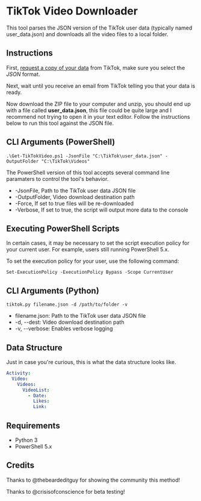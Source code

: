 # TikTok Video Downloader

This tool parses the JSON version of the TikTok user data (typically named user_data.json) and downloads all the video files to a local folder.

## Instructions

First, [request a copy of your data](https://support.tiktok.com/en/account-and-privacy/personalized-ads-and-data/requesting-your-data) from TikTok, make sure you select the *JSON* format.

Next, wait until you receive an email from TikTok telling you that your data is ready.

Now download the ZIP file to your computer and unzip, you should end up with a file called **user_data.json**, this file could be quite large and I recommend not trying to open it in your text editor. Follow the instructions below to run this tool against the JSON file.

## CLI Arguments (PowerShell)

```
.\Get-TikTokVideo.ps1 -JsonFile "C:\TikTok\user_data.json" -OutputFolder "C:\TikTok\Videos"
```

The PowerShell version of this tool accepts several command line paramaters to control the tool's behavior.

* -JsonFile, Path to the TikTok user data JSON file
* -OutputFolder, Video download destination path
* -Force, If set to true files will be re-downloaded
* -Verbose, If set to true, the script will output more data to the console

## Executing PowerShell Scripts

In certain cases, it may be necessary to set the script execution policy for your current user. For example, users still running PowerShell 5.x.

To set the execution policy for your user, use the following command:

```
Set-ExecutionPolicy -ExecutionPolicy Bypass -Scope CurrentUser
```

## CLI Arguments (Python)

```
tiktok.py filename.json -d /path/to/folder -v
```

* filename.json: Path to the TikTok user data JSON file
* -d, --dest: Video download destination path
* -v, --verbose: Enables verbose logging

## Data Structure

Just in case you're curious, this is what the data structure looks like.

```yaml
Activity:
  Video:
    Videos:
      VideoList:
        - Date:
          Likes:
          Link:
```

## Requirements

* Python 3
* PowerShell 5.x

## Credits

Thanks to @thebeardeditguy for showing the community this method!

Thanks to @crisisofconscience for beta testing!
